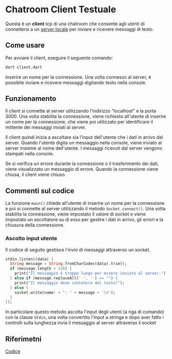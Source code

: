 # Chatroom Client Testuale

Questa è un **client** tcp di una chatroom che consente agli utenti di connettersi a un [server locale](https://github.com/Sebastiano0/TPSIT/tree/main/chatroom/server) per inviare e ricevere messaggi di testo.


## Come usare

Per avviare il client, eseguire il seguente comando:


```bash
dart client.dart

```
Inserire un nome per la connessione. Una volta connesso al server, è possibile inviare e ricevere messaggi digitando testo nella console.

## Funzionamento

Il client si connette al server utilizzando l'indirizzo "localhost" e la porta 3000. Una volta stabilita la connessione, viene richiesto all'utente di inserire un nome per la connessione, che viene poi utilizzato per identificare il mittente dei messaggi inviati al server.

Il client quindi inizia a ascoltare sia l'input dell'utente che i dati in arrivo dal server. Quando l'utente digita un messaggio nella console, viene inviato al server insieme al nome dell'utente. I messaggi ricevuti dal server vengono stampati nella console.

Se si verifica un errore durante la connessione o il trasferimento dei dati, viene visualizzato un messaggio di errore. Quando la connessione viene chiusa, il client viene chiuso.
## Commenti sul codice
La funzione `main()` chiede all'utente di inserire un nome per la connessione e poi si connette al server utilizzando il metodo `Socket.connect()`. Una volta stabilita la connessione, viene impostato il valore di socket e viene impostato un ascoltatore su di esso per gestire i dati in arrivo, gli errori e la chiusura della connessione.

### Ascolto input utente

Il codice di seguito gestisce l'invio di messaggi attraverso un socket.
```dart
stdin.listen((data) {
  String message = String.fromCharCodes(data).trim();
  if (message.length > 126) {
    print("Il messaggio è troppo lungo per essere inviato al server.");
  } else if (message.replaceAll(' ', '') == "") {
    print("Il messaggio deve contenere del testo!");
  } else {
    socket.write(name! + ": " + message + '\n');
  }
});
```

In particolare questo metodo ascolta l'input degli utenti (a riga di comando) con la classe `Stdin`, una volta convertito l'input a stringa e dopo aver fatto i controlli sulla lunghezza invia il messaggio al server attraverso il socket 

## Riferimetni
[Codice](https://gitlab.com/divino.marchese/zuccante_src/-/blob/master/dart/netowrking_io/es006_chatroom_client.dart)
